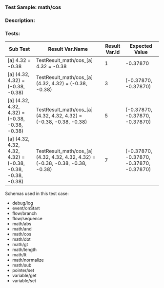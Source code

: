 ### **Test Sample:** math/cos
### **Description:** 

### Tests:
| Sub Test | Result Var.Name | Result Var.Id | Expected Value
| ----------- | ----------- | ----------- |----------- |
| [a] 4.32 = -0.38 | TestResult_math/cos_[a] 4.32 = -0.38 | 1 | -0.37870
| [a] (4.32, 4.32) = (-0.38, -0.38) | TestResult_math/cos_[a] (4.32, 4.32) = (-0.38, -0.38) | 3 | (-0.37870, -0.37870)
| [a] (4.32, 4.32, 4.32) = (-0.38, -0.38, -0.38) | TestResult_math/cos_[a] (4.32, 4.32, 4.32) = (-0.38, -0.38, -0.38) | 5 | (-0.37870, -0.37870, -0.37870)
| [a] (4.32, 4.32, 4.32, 4.32) = (-0.38, -0.38, -0.38, -0.38) | TestResult_math/cos_[a] (4.32, 4.32, 4.32, 4.32) = (-0.38, -0.38, -0.38, -0.38) | 7 | (-0.37870, -0.37870, -0.37870, -0.37870)

Schemas used in this test case:
- debug/log
- event/onStart
- flow/branch
- flow/sequence
- math/abs
- math/and
- math/cos
- math/dot
- math/gt
- math/length
- math/lt
- math/normalize
- math/sub
- pointer/set
- variable/get
- variable/set
